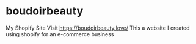 # boudoirbeauty
My Shopify Site Visit  https://boudoirbeauty.love/
This a website I created using shopify for an e-commerce business
